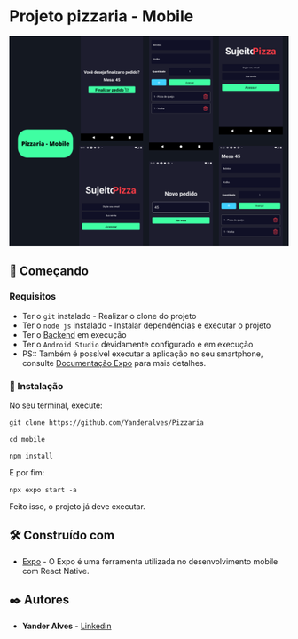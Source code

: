 # Projeto pizzaria - Mobile

![Imagem do projeto](./assets/Pizzaria%20-.png)


## 🚀 Começando


### Requisitos

* Ter o  ```git```  instalado - Realizar o clone do projeto
* Ter o ```node js``` instalado - Instalar dependências e executar o projeto
* Ter o [Backend](https://github.com/Yanderalves/Pizzaria/tree/master/pizzaria/backend) em execução
* Ter o ```Android Studio``` devidamente configurado e em execução
* PS:: Também é possível executar a aplicação no seu smartphone, consulte [Documentação Expo](https://docs.expo.dev/get-started/expo-go/) para mais detalhes.


### 🔧 Instalação

No seu terminal, execute: 

```
git clone https://github.com/Yanderalves/Pizzaria
```

```
cd mobile
```

```
npm install
```

E por fim:

```
npx expo start -a
```

Feito isso, o projeto já deve executar.


## 🛠️ Construído com


* [Expo](https://expo.dev/) -  O Expo é uma ferramenta utilizada no desenvolvimento mobile com React Native.

## ✒️ Autores

* **Yander Alves** - [Linkedin](https://www.linkedin.com/in/yanderalves/)